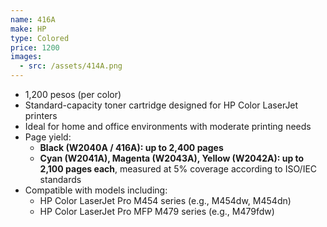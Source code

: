 ```yaml
---
name: 416A
make: HP
type: Colored
price: 1200
images:
  - src: /assets/414A.png
---
```


* 1,200 pesos (per color)
* Standard-capacity toner cartridge designed for HP Color LaserJet printers
* Ideal for home and office environments with moderate printing needs
* Page yield:
  * **Black (W2040A / 416A): up to 2,400 pages**
  * **Cyan (W2041A), Magenta (W2043A), Yellow (W2042A): up to 2,100 pages each**, measured at 5% coverage according to ISO/IEC standards
* Compatible with models including:
  * HP Color LaserJet Pro M454 series (e.g., M454dw, M454dn)
  * HP Color LaserJet Pro MFP M479 series (e.g., M479fdw)
